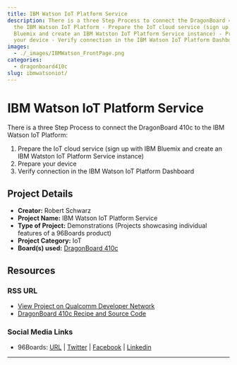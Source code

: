```yaml
---
title: IBM Watson IoT Platform Service
description: There is a three Step Process to connect the DragonBoard 410c to
  the IBM Watson IoT Platform - Prepare the IoT cloud service (sign up with IBM
  Bluemix and create an IBM Watston IoT Platform Service instance) - Prepare
  your device - Verify connection in the IBM Watson IoT Platform Dashboard
images:
  - ./_images/IBMWatson_FrontPage.png
categories:
  - dragonboard410c
slug: ibmwatsoniot/
---
```


# IBM Watson IoT Platform Service

There is a three Step Process to connect the DragonBoard 410c to the IBM Watson IoT Platform:

1. Prepare the IoT cloud service (sign up with IBM Bluemix and create an IBM Watston IoT Platform Service instance)
2. Prepare your device
3. Verify connection in the IBM Watson IoT Platform Dashboard

## Project Details

- **Creator:** Robert Schwarz
- **Project Name:** IBM Watson IoT Platform Service
- **Type of Project:** Demonstrations (Projects showcasing individual features of a 96Boards product)
- **Project Category:** IoT
- **Board(s) used:** [DragonBoard 410c](https://www.96boards.org/product/dragonboard410c/)

## Resources

### RSS URL

- [View Project on Qualcomm Developer Network](https://developer.qualcomm.com/project/ibm-watson-iot-platform-service)
- [DragonBoard 410c Recipe and Source Code](https://developer.ibm.com/recipes/tutorials/dragonboard410c-recipe/)

### Social Media Links

- 96Boards: [URL](https://www.96boards.org/) &#124; [Twitter](https://twitter.com/96boards) &#124; [Facebook](https://www.facebook.com/96Boards) &#124; [Linkedin](https://www.linkedin.com/company/{{site.linkedin_username}}/)

---
